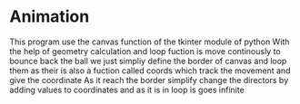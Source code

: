 # Animation
This program use the canvas function of the tkinter module of python 
With the help of geometry calculation and loop fuction is move continously
to bounce back the ball we just simpliy define the border of canvas and loop them as their is also a fuction called coords which track the movement and give the coordinate 
As it reach the border simplify change the directors by adding values to coordinates and as it is in loop is goes infinite
